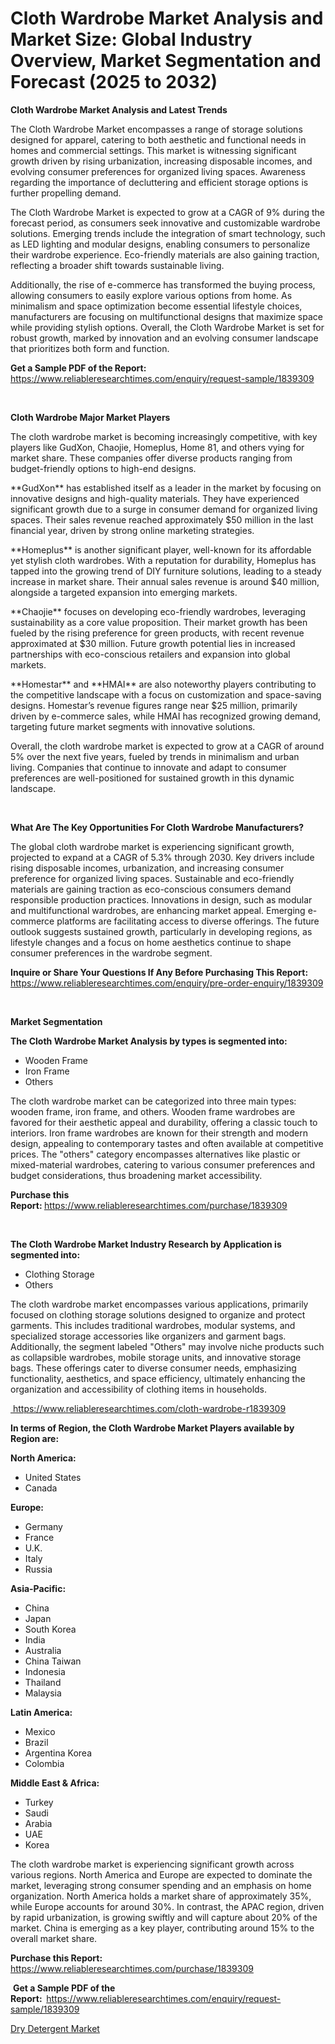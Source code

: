<p><h1>Cloth Wardrobe Market Analysis and Market Size: Global Industry Overview, Market Segmentation and Forecast (2025 to 2032)</h1></p><p><strong>Cloth Wardrobe Market Analysis and Latest Trends</strong></p>
<p><p>The Cloth Wardrobe Market encompasses a range of storage solutions designed for apparel, catering to both aesthetic and functional needs in homes and commercial settings. This market is witnessing significant growth driven by rising urbanization, increasing disposable incomes, and evolving consumer preferences for organized living spaces. Awareness regarding the importance of decluttering and efficient storage options is further propelling demand.</p><p>The Cloth Wardrobe Market is expected to grow at a CAGR of 9% during the forecast period, as consumers seek innovative and customizable wardrobe solutions. Emerging trends include the integration of smart technology, such as LED lighting and modular designs, enabling consumers to personalize their wardrobe experience. Eco-friendly materials are also gaining traction, reflecting a broader shift towards sustainable living.</p><p>Additionally, the rise of e-commerce has transformed the buying process, allowing consumers to easily explore various options from home. As minimalism and space optimization become essential lifestyle choices, manufacturers are focusing on multifunctional designs that maximize space while providing stylish options. Overall, the Cloth Wardrobe Market is set for robust growth, marked by innovation and an evolving consumer landscape that prioritizes both form and function.</p></p>
<p><strong>Get a Sample PDF of the Report:&nbsp;</strong> <a href="https://www.reliableresearchtimes.com/enquiry/request-sample/1839309?utm_campaign=2177&utm_medium=2&utm_source=Github&utm_content=ia&utm_term=07022025&utm_id=cloth-wardrobe">https://www.reliableresearchtimes.com/enquiry/request-sample/1839309</a></p>
<p>&nbsp;</p>
<p><strong>Cloth Wardrobe Major Market Players</strong></p>
<p><p>The cloth wardrobe market is becoming increasingly competitive, with key players like GudXon, Chaojie, Homeplus, Home 81, and others vying for market share. These companies offer diverse products ranging from budget-friendly options to high-end designs.</p><p>**GudXon** has established itself as a leader in the market by focusing on innovative designs and high-quality materials. They have experienced significant growth due to a surge in consumer demand for organized living spaces. Their sales revenue reached approximately $50 million in the last financial year, driven by strong online marketing strategies.</p><p>**Homeplus** is another significant player, well-known for its affordable yet stylish cloth wardrobes. With a reputation for durability, Homeplus has tapped into the growing trend of DIY furniture solutions, leading to a steady increase in market share. Their annual sales revenue is around $40 million, alongside a targeted expansion into emerging markets.</p><p>**Chaojie** focuses on developing eco-friendly wardrobes, leveraging sustainability as a core value proposition. Their market growth has been fueled by the rising preference for green products, with recent revenue approximated at $30 million. Future growth potential lies in increased partnerships with eco-conscious retailers and expansion into global markets.</p><p>**Homestar** and **HMAI** are also noteworthy players contributing to the competitive landscape with a focus on customization and space-saving designs. Homestar’s revenue figures range near $25 million, primarily driven by e-commerce sales, while HMAI has recognized growing demand, targeting future market segments with innovative solutions.</p><p>Overall, the cloth wardrobe market is expected to grow at a CAGR of around 5% over the next five years, fueled by trends in minimalism and urban living. Companies that continue to innovate and adapt to consumer preferences are well-positioned for sustained growth in this dynamic landscape.</p></p>
<p>&nbsp;</p>
<p><strong>What Are The Key Opportunities For Cloth Wardrobe Manufacturers?</strong></p>
<p><p>The global cloth wardrobe market is experiencing significant growth, projected to expand at a CAGR of 5.3% through 2030. Key drivers include rising disposable incomes, urbanization, and increasing consumer preference for organized living spaces. Sustainable and eco-friendly materials are gaining traction as eco-conscious consumers demand responsible production practices. Innovations in design, such as modular and multifunctional wardrobes, are enhancing market appeal. Emerging e-commerce platforms are facilitating access to diverse offerings. The future outlook suggests sustained growth, particularly in developing regions, as lifestyle changes and a focus on home aesthetics continue to shape consumer preferences in the wardrobe segment.</p></p>
<p><strong>Inquire or Share Your Questions If Any Before Purchasing This Report:</strong> <a href="https://www.reliableresearchtimes.com/enquiry/pre-order-enquiry/1839309?utm_campaign=2177&utm_medium=2&utm_source=Github&utm_content=ia&utm_term=07022025&utm_id=cloth-wardrobe">https://www.reliableresearchtimes.com/enquiry/pre-order-enquiry/1839309</a></p>
<p>&nbsp;</p>
<p><strong>Market Segmentation</strong></p>
<p><strong>The Cloth Wardrobe Market Analysis by types is segmented into:</strong></p>
<p><ul><li>Wooden Frame</li><li>Iron Frame</li><li>Others</li></ul></p>
<p><p>The cloth wardrobe market can be categorized into three main types: wooden frame, iron frame, and others. Wooden frame wardrobes are favored for their aesthetic appeal and durability, offering a classic touch to interiors. Iron frame wardrobes are known for their strength and modern design, appealing to contemporary tastes and often available at competitive prices. The "others" category encompasses alternatives like plastic or mixed-material wardrobes, catering to various consumer preferences and budget considerations, thus broadening market accessibility.</p></p>
<p><strong>Purchase this Report:&nbsp;</strong><a href="https://www.reliableresearchtimes.com/purchase/1839309?utm_campaign=2177&utm_medium=2&utm_source=Github&utm_content=ia&utm_term=07022025&utm_id=cloth-wardrobe">https://www.reliableresearchtimes.com/purchase/1839309</a></p>
<p>&nbsp;</p>
<p><strong>The Cloth Wardrobe Market Industry Research by Application is segmented into:</strong></p>
<p><ul><li>Clothing Storage</li><li>Others</li></ul></p>
<p><p>The cloth wardrobe market encompasses various applications, primarily focused on clothing storage solutions designed to organize and protect garments. This includes traditional wardrobes, modular systems, and specialized storage accessories like organizers and garment bags. Additionally, the segment labeled "Others" may involve niche products such as collapsible wardrobes, mobile storage units, and innovative storage bags. These offerings cater to diverse consumer needs, emphasizing functionality, aesthetics, and space efficiency, ultimately enhancing the organization and accessibility of clothing items in households.</p></p>
<p><a href="https://www.reliableresearchtimes.com/cloth-wardrobe-r1839309?utm_campaign=2177&utm_medium=2&utm_source=Github&utm_content=ia&utm_term=07022025&utm_id=cloth-wardrobe">&nbsp;https://www.reliableresearchtimes.com/cloth-wardrobe-r1839309</a></p>
<p><strong>In terms of Region, the Cloth Wardrobe Market Players available by Region are:</strong></p>
<p>
    <p> <strong> North America: </strong>
        <ul>
            <li>United States</li>
            <li>Canada</li>
        </ul>
        </p> 
    <p> <strong> Europe: </strong>
        <ul>
            <li>Germany</li>
            <li>France</li>
            <li>U.K.</li>
            <li>Italy</li>
            <li>Russia</li>
        </ul>
        </p> 
    <p> <strong> Asia-Pacific: </strong>
        <ul>
            <li>China</li>
            <li>Japan</li>
            <li>South Korea</li>
            <li>India</li>
            <li>Australia</li>
            <li>China Taiwan</li>
            <li>Indonesia</li>
            <li>Thailand</li>
            <li>Malaysia</li>
        </ul>
        </p> 
    <p> <strong> Latin America: </strong>
        <ul>
            <li>Mexico</li>
            <li>Brazil</li>
            <li>Argentina Korea</li>
            <li>Colombia</li>
        </ul>
        </p> 
    <p> <strong> Middle East & Africa: </strong>
        <ul>
            <li>Turkey</li>
            <li>Saudi</li>
            <li>Arabia</li>
            <li>UAE</li>
            <li>Korea</li>
        </ul>
    </p>
    </p>
<p><p>The cloth wardrobe market is experiencing significant growth across various regions. North America and Europe are expected to dominate the market, leveraging strong consumer spending and an emphasis on home organization. North America holds a market share of approximately 35%, while Europe accounts for around 30%. In contrast, the APAC region, driven by rapid urbanization, is growing swiftly and will capture about 20% of the market. China is emerging as a key player, contributing around 15% to the overall market share.</p></p>
<p><strong>Purchase this Report: </strong><a href="https://www.reliableresearchtimes.com/purchase/1839309?utm_campaign=2177&utm_medium=2&utm_source=Github&utm_content=ia&utm_term=07022025&utm_id=cloth-wardrobe">https://www.reliableresearchtimes.com/purchase/1839309</a></p>
<p>&nbsp;<strong>Get a Sample PDF of the Report:&nbsp;&nbsp;</strong><a href="https://www.reliableresearchtimes.com/enquiry/request-sample/1839309?utm_campaign=2177&utm_medium=2&utm_source=Github&utm_content=ia&utm_term=07022025&utm_id=cloth-wardrobe">https://www.reliableresearchtimes.com/enquiry/request-sample/1839309</a></p>
<p><strong></strong></p>
<p><p><a href="https://github.com/LilianFaulkner65/Market-Research-Report-List-1/blob/main/dry-detergent-market.md?utm_campaign=2177&utm_medium=2&utm_source=Github&utm_content=ia&utm_term=07022025&utm_id=cloth-wardrobe">Dry Detergent Market</a></p></p>